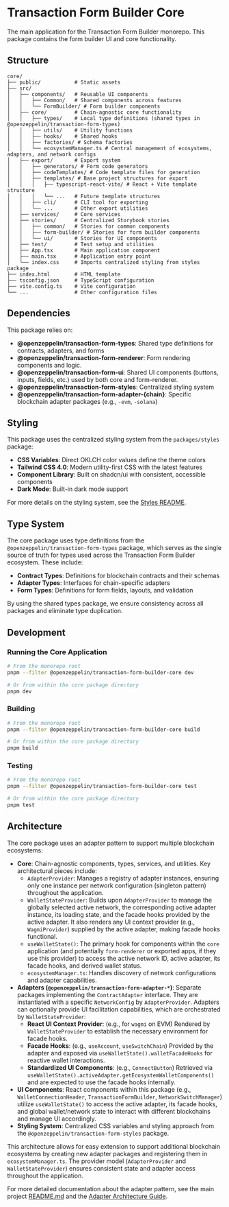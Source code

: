 # Transaction Form Builder Core

The main application for the Transaction Form Builder monorepo. This package contains the form builder UI and core functionality.

## Structure

```text
core/
├── public/           # Static assets
├── src/
│   ├── components/   # Reusable UI components
│   │   ├── Common/   # Shared components across features
│   │   └── FormBuilder/ # Form builder components
│   ├── core/         # Chain-agnostic core functionality
│   │   ├── types/    # Local type definitions (shared types in @openzeppelin/transaction-form-types)
│   │   ├── utils/    # Utility functions
│   │   ├── hooks/    # Shared hooks
│   │   ├── factories/ # Schema factories
│   │   └── ecosystemManager.ts # Central management of ecosystems, adapters, and network configs
│   ├── export/       # Export system
│   │   ├── generators/ # Form code generators
│   │   ├── codeTemplates/ # Code template files for generation
│   │   ├── templates/ # Base project structures for export
│   │   │   ├── typescript-react-vite/ # React + Vite template structure
│   │   │   └── ...   # Future template structures
│   │   ├── cli/      # CLI tool for exporting
│   │   └── ...       # Other export utilities
│   ├── services/     # Core services
│   ├── stories/      # Centralized Storybook stories
│   │   ├── common/   # Stories for common components
│   │   ├── form-builder/ # Stories for form builder components
│   │   └── ui/       # Stories for UI components
│   ├── test/         # Test setup and utilities
│   ├── App.tsx       # Main application component
│   ├── main.tsx      # Application entry point
│   └── index.css     # Imports centralized styling from styles package
├── index.html        # HTML template
├── tsconfig.json     # TypeScript configuration
├── vite.config.ts    # Vite configuration
└── ...               # Other configuration files
```

## Dependencies

This package relies on:

- **@openzeppelin/transaction-form-types**: Shared type definitions for contracts, adapters, and forms
- **@openzeppelin/transaction-form-renderer**: Form rendering components and logic.
- **@openzeppelin/transaction-form-ui**: Shared UI components (buttons, inputs, fields, etc.) used by both core and form-renderer.
- **@openzeppelin/transaction-form-styles**: Centralized styling system
- **@openzeppelin/transaction-form-adapter-{chain}**: Specific blockchain adapter packages (e.g., `-evm`, `-solana`)

## Styling

This package uses the centralized styling system from the `packages/styles` package:

- **CSS Variables**: Direct OKLCH color values define the theme colors
- **Tailwind CSS 4.0**: Modern utility-first CSS with the latest features
- **Component Library**: Built on shadcn/ui with consistent, accessible components
- **Dark Mode**: Built-in dark mode support

For more details on the styling system, see the [Styles README](../styles/README.md).

## Type System

The core package uses type definitions from the `@openzeppelin/transaction-form-types` package, which serves as the single source of truth for types used across the Transaction Form Builder ecosystem. These include:

- **Contract Types**: Definitions for blockchain contracts and their schemas
- **Adapter Types**: Interfaces for chain-specific adapters
- **Form Types**: Definitions for form fields, layouts, and validation

By using the shared types package, we ensure consistency across all packages and eliminate type duplication.

## Development

### Running the Core Application

```bash
# From the monorepo root
pnpm --filter @openzeppelin/transaction-form-builder-core dev

# Or from within the core package directory
pnpm dev
```

### Building

```bash
# From the monorepo root
pnpm --filter @openzeppelin/transaction-form-builder-core build

# Or from within the core package directory
pnpm build
```

### Testing

```bash
# From the monorepo root
pnpm --filter @openzeppelin/transaction-form-builder-core test

# Or from within the core package directory
pnpm test
```

## Architecture

The core package uses an adapter pattern to support multiple blockchain ecosystems:

- **Core**: Chain-agnostic components, types, services, and utilities. Key architectural pieces include:
  - `AdapterProvider`: Manages a registry of adapter instances, ensuring only one instance per network configuration (singleton pattern) throughout the application.
  - `WalletStateProvider`: Builds upon `AdapterProvider` to manage the globally selected active network, the corresponding active adapter instance, its loading state, and the facade hooks provided by the active adapter. It also renders any UI context provider (e.g., `WagmiProvider`) supplied by the active adapter, making facade hooks functional.
  - `useWalletState()`: The primary hook for components within the `core` application (and potentially `form-renderer` or exported apps, if they use this provider) to access the active network ID, active adapter, its facade hooks, and derived wallet status.
  - `ecosystemManager.ts`: Handles discovery of network configurations and adapter capabilities.
- **Adapters (`@openzeppelin/transaction-form-adapter-*`)**: Separate packages implementing the `ContractAdapter` interface. They are instantiated with a specific `NetworkConfig` by `AdapterProvider`. Adapters can optionally provide UI facilitation capabilities, which are orchestrated by `WalletStateProvider`:
  - **React UI Context Provider**: (e.g., for `wagmi` on EVM) Rendered by `WalletStateProvider` to establish the necessary environment for facade hooks.
  - **Facade Hooks**: (e.g., `useAccount`, `useSwitchChain`) Provided by the adapter and exposed via `useWalletState().walletFacadeHooks` for reactive wallet interactions.
  - **Standardized UI Components**: (e.g., `ConnectButton`) Retrieved via `useWalletState().activeAdapter.getEcosystemWalletComponents()` and are expected to use the facade hooks internally.
- **UI Components**: React components within this package (e.g., `WalletConnectionHeader`, `TransactionFormBuilder`, `NetworkSwitchManager`) utilize `useWalletState()` to access the active adapter, its facade hooks, and global wallet/network state to interact with different blockchains and manage UI accordingly.
- **Styling System**: Centralized CSS variables and styling approach from the `@openzeppelin/transaction-form-styles` package.

This architecture allows for easy extension to support additional blockchain ecosystems by creating new adapter packages and registering them in `ecosystemManager.ts`. The provider model (`AdapterProvider` and `WalletStateProvider`) ensures consistent state and adapter access throughout the application.

For more detailed documentation about the adapter pattern, see the main project [README.md](../../README.md#adding-new-adapters) and the [Adapter Architecture Guide](../../docs/ADAPTER_ARCHITECTURE.MD).

